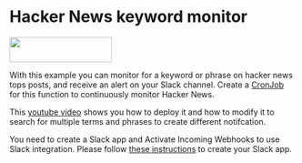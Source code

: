 # Hacker News keyword monitor

[<img src="https://firebasestorage.googleapis.com/v0/b/bkind-a71be.appspot.com/o/images%2Fpublic%2Fdeploy_on_devscore2-high-res.png?alt=media&token=ec117ba5-3915-482e-b011-e25304bb94b4" height="44px" width="180px">](https://app.devscore.dev/functions/editor?gitPath=https://github.com/DevScoreInc/samples&dirPath=hacker-news-monitor)


With this example you can monitor for a keyword or phrase on hacker news tops posts, and receive an alert on your Slack channel. Create a [CronJob](https://app.devscore.dev/functions/manage) for this function to continuously monitor Hacker News. 

This [youtube video](https://youtu.be/5nEab7ALc3c) shows you how to deploy it and how to modify it to search for multiple terms and phrases to create different notifcation.

You need to create a Slack app and Activate Incoming Webhooks to use Slack integration. Please follow [these instructions](https://slack.com/help/articles/115005265063-Incoming-Webhooks-for-Slack) to create your Slack app.




